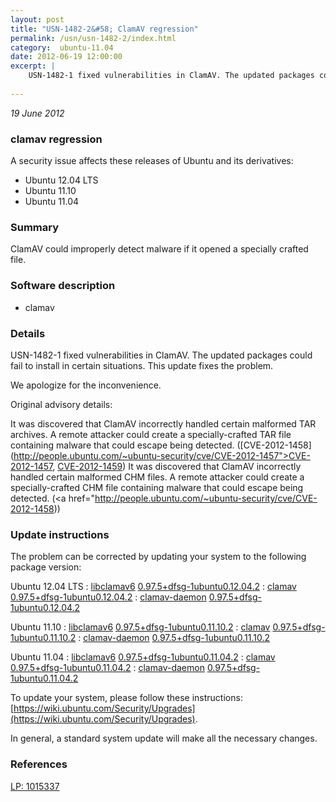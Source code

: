 ```yaml
---
layout: post
title: "USN-1482-2&#58; ClamAV regression"
permalink: /usn/usn-1482-2/index.html
category:  ubuntu-11.04
date: 2012-06-19 12:00:00
excerpt: |
    USN-1482-1 fixed vulnerabilities in ClamAV. The updated packages could fail to install in certain situations. This update fixes the problem.
    
--- 
```

 
 

*19 June 2012*

### clamav regression

A security issue affects these releases of Ubuntu and its derivatives:

* Ubuntu 12.04 LTS
* Ubuntu 11.10
* Ubuntu 11.04

### Summary

ClamAV could improperly detect malware if it opened a specially crafted file. 

### Software description

* clamav 

### Details

USN-1482-1 fixed vulnerabilities in ClamAV. The updated packages could fail to install in certain situations. This update fixes the problem.

We apologize for the inconvenience.

Original advisory details:

 It was discovered that ClamAV incorrectly handled certain malformed TAR archives. A remote attacker could create a specially-crafted TAR file containing malware that could escape being detected. ([CVE-2012-1458](http://people.ubuntu.com/~ubuntu-security/cve/CVE-2012-1457">CVE-2012-1457</a>, <a href="http://people.ubuntu.com/~ubuntu-security/cve/CVE-2012-1459">CVE-2012-1459</a>) It was discovered that ClamAV incorrectly handled certain malformed CHM files. A remote attacker could create a specially-crafted CHM file containing malware that could escape being detected. (<a href="http://people.ubuntu.com/~ubuntu-security/cve/CVE-2012-1458)) 

### Update instructions

The problem can be corrected by updating your system to the following package version:

Ubuntu 12.04 LTS
 : [libclamav6](https://launchpad.net/ubuntu/+source/clamav) <span> [0.97.5+dfsg-1ubuntu0.12.04.2](https://launchpad.net/ubuntu/+source/clamav/0.97.5+dfsg-1ubuntu0.12.04.2) </span> 
 : [clamav](https://launchpad.net/ubuntu/+source/clamav) <span> [0.97.5+dfsg-1ubuntu0.12.04.2](https://launchpad.net/ubuntu/+source/clamav/0.97.5+dfsg-1ubuntu0.12.04.2) </span> 
 : [clamav-daemon](https://launchpad.net/ubuntu/+source/clamav) <span> [0.97.5+dfsg-1ubuntu0.12.04.2](https://launchpad.net/ubuntu/+source/clamav/0.97.5+dfsg-1ubuntu0.12.04.2) </span> 

Ubuntu 11.10
 : [libclamav6](https://launchpad.net/ubuntu/+source/clamav) <span> [0.97.5+dfsg-1ubuntu0.11.10.2](https://launchpad.net/ubuntu/+source/clamav/0.97.5+dfsg-1ubuntu0.11.10.2) </span> 
 : [clamav](https://launchpad.net/ubuntu/+source/clamav) <span> [0.97.5+dfsg-1ubuntu0.11.10.2](https://launchpad.net/ubuntu/+source/clamav/0.97.5+dfsg-1ubuntu0.11.10.2) </span> 
 : [clamav-daemon](https://launchpad.net/ubuntu/+source/clamav) <span> [0.97.5+dfsg-1ubuntu0.11.10.2](https://launchpad.net/ubuntu/+source/clamav/0.97.5+dfsg-1ubuntu0.11.10.2) </span> 

Ubuntu 11.04
 : [libclamav6](https://launchpad.net/ubuntu/+source/clamav) <span> [0.97.5+dfsg-1ubuntu0.11.04.2](https://launchpad.net/ubuntu/+source/clamav/0.97.5+dfsg-1ubuntu0.11.04.2) </span> 
 : [clamav](https://launchpad.net/ubuntu/+source/clamav) <span> [0.97.5+dfsg-1ubuntu0.11.04.2](https://launchpad.net/ubuntu/+source/clamav/0.97.5+dfsg-1ubuntu0.11.04.2) </span> 
 : [clamav-daemon](https://launchpad.net/ubuntu/+source/clamav) <span> [0.97.5+dfsg-1ubuntu0.11.04.2](https://launchpad.net/ubuntu/+source/clamav/0.97.5+dfsg-1ubuntu0.11.04.2) </span> 

To update your system, please follow these instructions: [https://wiki.ubuntu.com/Security/Upgrades](https://wiki.ubuntu.com/Security/Upgrades).

In general, a standard system update will make all the necessary changes. 

### References

 
 [LP: 1015337](https://launchpad.net/bugs/1015337)
 


